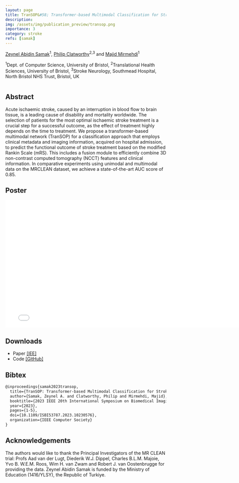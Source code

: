 ```yaml
---
layout: page
title: TranSOP&#58; Transformer-based Multimodal Classification for Stroke Treatment Outcome Prediction
description:
img: /assets/img/publication_preview/transop.png
importance: 3
category: stroke
refs: [samak]
---
```


[Zeynel Abidin Samak](https://zeynelsamak.github.io/)<sup>1</sup>, [Philip Clatworthy](http://www.bris.ac.uk/clinical-sciences/people/231094/overview.html)<sup>2,3</sup> and [Majid Mirmehdi](http://people.cs.bris.ac.uk/~majid//)<sup>1</sup>

<sup>1</sup>Dept. of Computer Science, University of Bristol, <sup>2</sup>Translational Health Sciences, University of Bristol, <sup>3</sup>Stroke Neurology, Southmead Hospital, North Bristol NHS Trust, Bristol, UK

<div class="md-12">
    <img class="col three left" src="{{ site.baseurl }}/assets/img/transop_network.png" alt="" title="stroke evolution"/>
</div>

## Abstract
Acute ischaemic stroke, caused by an interruption in blood flow to brain tissue, is a leading cause of disability and mortality worldwide. The selection of patients for the most optimal ischaemic stroke treatment is a crucial step for a successful outcome, as the effect of treatment highly depends on the time to treatment. We propose a transformer-based multimodal network (TranSOP) for a classification approach that employs clinical metadata and imaging information, acquired on hospital admission, to predict the functional outcome of stroke treatment based on the modified Rankin Scale (mRS). This includes a fusion module to efficiently combine 3D non-contrast computed tomography (NCCT) features and clinical information. In comparative experiments using unimodal and multimodal data on the MRCLEAN dataset, we achieve a state-of-the-art AUC score of 0.85.

## Poster

<embed src="/assets/pdf/ISBI23_poster_357.pdf" width="770" height="400"  type="application/pdf"> 

## Downloads
*   Paper [\[IEE\]](https://ieeexplore.ieee.org/document/10230576)
*   Code  [\[GitHub\]](https://github.com/zeynelsamak/TranSOP/)

## Bibtex
```latex
@inproceedings{samak2023transop,
  title={TranSOP: Transformer-based Multimodal Classification for Stroke Treatment Outcome Prediction},
  author={Samak, Zeynel A. and Clatworthy, Philip and Mirmehdi, Majid},
  booktitle={2023 IEEE 20th International Symposium on Biomedical Imaging (ISBI)}, 
  year={2023},
  pages={1-5},
  doi={10.1109/ISBI53787.2023.10230576},
  organization={IEEE Computer Society}
}
```

## Acknowledgements
The authors would like to thank the Principal Investigators of the MR CLEAN trial: Profs Aad van der Lugt, Diederik W.J. Dippel, Charles B.L.M. Majoie, Yvo B. W.E.M. Roos, Wim H. van Zwam and Robert J. van Oostenbrugge for providing the data. Zeynel Abidin Samak is funded by the Ministry of Education (1416/YLSY), the Republic of Turkiye.

<!-- <div class="md-12">
<h3>Related Publications</h3>
{% for r in page.refs %}
  {% bibliography -f papers -q @*[key = {{r}}] %}
{% endfor %}
</div> -->
